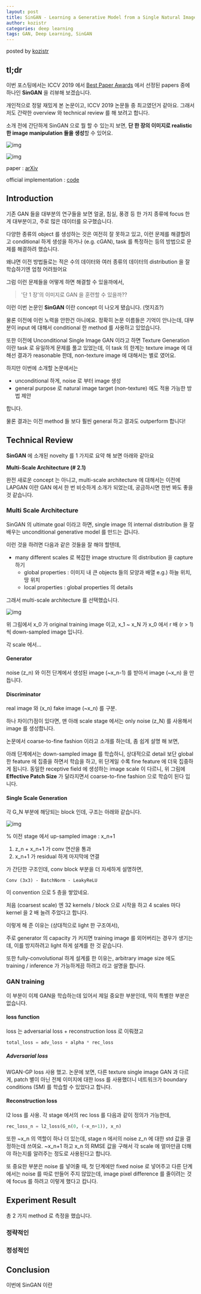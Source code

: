 ```yaml
---
layout: post
title: SinGAN - Learning a Generative Model from a Single Natural Image paper review
author: kozistr
categories: deep learning
tags: GAN, Deep Learning, SinGAN
---
```


posted by [kozistr](http://kozistr.tech)

## tl;dr

이번 포스팅에서는 ICCV 2019 에서 [Best Paper Awards](https://syncedreview.com/2019/10/29/iccv-2019-best-papers-announced/) 에서 선정된 papers 중에 하나인 **SinGAN** 을 리뷰해 보겠습니다.

개인적으로 정말 재밌게 본 논문이고, ICCV 2019 논문들 중 최고였던거 같아요. 그래서 저도 간략한 overview 와 technical review 를 해 보려고 합니다.

소개 전에 간단하게 SinGAN 으로 뭘 할 수 있는지 보면, **단 한 장의 이미지로 realistic 한 image manipulation 들을 생성**할 수 있어요.

![img](../assets/SinGAN/teaser.png)

![img](../assets/SinGAN/manipulation.png)

paper : [arXiv](https://arxiv.org/pdf/1905.01164.pdf)

official implementation : [code](https://github.com/tamarott/SinGAN)

## Introduction

기존 GAN 들을 대부분의 연구들을 보면 얼굴, 침실, 풍경 등 한 가지 종류에 focus 한 게 대부분이고, 주로 많은 데이터를 요구했습니다.

다양한 종류의 object 를 생성하는 것은 여전히 잘 못하고 있고, 이런 문제를 해결할려고 conditional 하게 생성을 하거나 (e.g. cGAN), task 를 특정하는 등의 방법으로 문제를 해결하려 했습니다.

왜냐면 이전 방법들로는 적은 수의 데이터와 여러 종류의 데이터의 distribution 을 잘 학습하기엔 엄청 어려웠어요

그럼 이런 문제들을 어떻게 하면 해결할 수 있을까에서,

> '단 1 장'의 이미지로 GAN 을 훈련할 수 있을까??

이런 이번 논문인 **SinGAN** 이란 concept 이 나오게 됐습니다. (멋지죠?)

물론 이전에 이런 노력을 안한건 아니에요. 정확히 논문 이름들은 기억이 안나는데, 대부분이 input 에 대해서 conditional 한 method 를 사용하고 있었습니다.

또한 이전에 Unconditional Single Image GAN 이라고 하면 Texture Generation 이란 task 로 유일하게 문제를 풀고 있었는데, 이 task 의 한계는
texture image 에 대해선 결과가 reasonable 한데, non-texture image 에 대해서는 별로 였어요.

하지만 이번에 소개할 논문에서는 

* unconditional 하게, noise 로 부터 image 생성
* general purpose 로 natural image target (non-texture) 에도 적용 가능한 방법 제안

합니다.

물론 결과는 이전 method 들 보다 훨씬 general 하고 결과도 outperform 합니다!

## Technical Review

**SinGAN** 에 소개된 novelty 를 1 가지로 요약 해 보면 아래와 같아요

**Multi-Scale Architecture (# 2.1)**

완전 새로운 concept 는 아니고, multi-scale architecture 에 대해서는 이전에 LAPGAN 이란 GAN 에서 한 번 비슷하게 소개가 되었는데,
궁금하시면 한번 봐도 좋을 것 같습니다.

### Multi Scale Architecture

SinGAN 의 ultimate goal 이라고 하면, single image 의 internal distribution 을 잘 배우는 unconditional generative model 를 만드는 겁니다.

이런 것을 하려면 다음과 같은 것들을 잘 해야 할텐데,

* many different scales 로 복잡한 image structure 의 distribution 을 capture 하기
    * global properties : 이미지 내 큰 objects 들의 모양과 배열 e.g.) 하늘 위치, 땅 위치
    * local properties : global properties 의 details 

그래서 multi-scale architecture 를 선택했습니다.

![img](../assets/SinGAN/multi-scale-architecture.png)

위 그림에서 x_0 가 original training image 이고, x_1 ~ x_N 가 x_0 에서 r 배 (r > 1) 씩 down-sampled image 입니다.

각 scale 에서...

#### Generator
noise (z_n) 와 이전 단계에서 생성된 image (~x_n-1) 를 받아서 image (~x_n) 을 만듭니다.

#### Discriminator
real image 와 (x_n) fake image (~x_n) 를 구분.

하나 차이(?)점이 있다면, 맨 아래 scale stage 에서는 only noise (z_N) 를 사용해서 image 를 생성합니다.

논문에서 coarse-to-fine fashion 이라고 소개를 하는데, 좀 쉽게 설명 해 보면,

아래 단계에서는 down-sampled image 를 학습하니, 상대적으로 detail 보단 global 한 feature 에 집중을 하면서 학습을 하고,
위 단계일 수록 fine feature 에 더욱 집중하게 됩니다. 동일한 receptive field 에 생성하는 image scale 이 다르니,
위 그림에 **Effective Patch Size** 가 달라지면서 coarse-to-fine fashion 으로 학습이 된다 입니다.

#### Single Scale Generation

각 G_N 부분에 해당되는 block 인데, 구조는 아래와 같습니다.

![img](../assets/SinGAN/single-scale-generation.png)

% 이전 stage 에서 up-sampled image : x_n+1

1. z_n + x_n+1 가 conv 연산을 통과
2. x_n+1 가 residual 하게 마지막에 연결

가 간단한 구조인데, conv block 부분을 더 자세하게 설명하면,

``` Conv (3x3) - BatchNorm - LeakyReLU ``` 

이 convention 으로 5 층을 쌓았네요.

처음 (coarsest scale) 엔 32 kernels / block 으로 시작을 하고 4 scales 마다 kernel 을 2 배 늘려 주었다고 합니다.

이렇게 해 준 이유는 (상대적으로 light 한 구조여서), 

주로 generator 의 capacity 가 커지면 training image 를 외어버리는 경우가 생기는데, 이를 방지하려고 light 하게 설계를 한 것 같습니다.

또한 fully-convolutional 하게 설계를 한 이유는, arbitrary image size 에도 training / inference 가 가능하게끔 하려고 라고 설명을 합니다.

### GAN training

이 부분이 이제 GAN을 학습하는데 있어서 제일 중요한 부분인데, 딱히 특별한 부분은 없습니다.

#### loss function
loss 는 adversarial loss + reconstruction loss 로 이뤄졌고

```python
total_loss = adv_loss + alpha * rec_loss
```

##### Adversarial loss
WGAN-GP loss 사용 했고. 논문에 보면, 다른 texture single image GAN 과 다르게, patch 별이 아닌 전체 이미지에 대한 
loss 를 사용했더니 네트워크가 boundary conditions (SM) 를 학습할 수 있었다고 합니다.

#### Reconstruction loss
l2 loss 를 사용. 각 stage 에서의 rec loss 를 다음과 같이 정의가 가능한데,
```python
rec_loss_n = l2_loss(G_n(0, (~x_n+1)), x_n)
```
또한 ~x_n 의 역할이 하나 더 있는데, stage n 에서의 noise z_n 에 대한 std 값을 결정하는데 쓰여요.
~x_n+1 하고 x_n 의 RMSE 값을 구해서 각 scale 에 얼마만큼 더해야 하는지를 알려주는 정도로 사용된다고 합니다.

또 중요한 부분은 noise 를 넣어줄 때, 첫 단계에만 fixed noise 로 넣어주고 다른 단계에서는 noise 를 따로 만들어 주지 않았는데,
image pixel difference 를 줄이려는 것에 focus 를 하려고 이렇게 했다고 캅니다.

## Experiment Result
총 2 가지 method 로 측정을 했습니다.

### 정략적인

### 정성적인

## Conclusion

이번에 SinGAN 이란 
